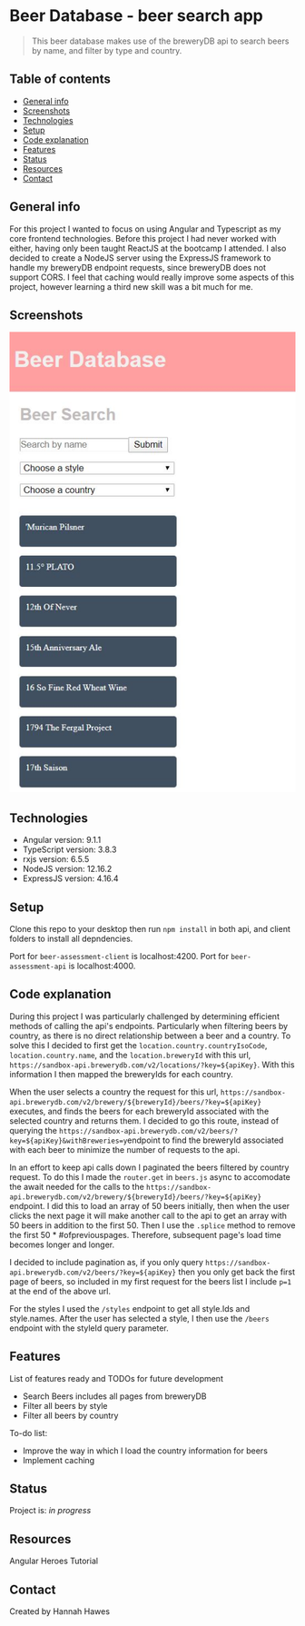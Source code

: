 # Beer Database - beer search app
> This beer database makes use of the breweryDB api to search beers by name, and filter by type and country. 

## Table of contents
* [General info](#general-info)
* [Screenshots](#screenshots)
* [Technologies](#technologies)
* [Setup](#setup)
* [Code explanation](#code-explanation)
* [Features](#features)
* [Status](#status)
* [Resources](#resources)
* [Contact](#contact)

## General info
For this project I wanted to focus on using Angular and Typescript as my core frontend technologies. Before this project I had never worked with either, having only been taught ReactJS at the bootcamp I attended. I also decided to create a NodeJS server using the ExpressJS framework to handle my breweryDB endpoint requests, since breweryDB does not support CORS. I feel that caching would really improve some aspects of this project, however learning a third new skill was a bit much for me. 

## Screenshots
![BreweryDatabase](./img/BreweryDatabase.JPG)

## Technologies
* Angular version: 9.1.1
* TypeScript version: 3.8.3
* rxjs version: 6.5.5
* NodeJS version: 12.16.2
* ExpressJS version: 4.16.4

## Setup
Clone this repo to your desktop then run `npm install` in both api, and client folders to install all depndencies.

Port for `beer-assessment-client` is localhost:4200.
Port for `beer-assessment-api` is localhost:4000.

## Code explanation
During this project I was particularly challenged by determining efficient methods of calling the api's endpoints. Particularly when filtering beers by country, as there is no direct relationship between a beer and a country. To solve this I decided to first get the `location.country.countryIsoCode`, `location.country.name`, and the `location.breweryId` with this url, `https://sandbox-api.brewerydb.com/v2/locations/?key=${apiKey}`. With this information I then mapped the breweryIds for each country. 

When the user selects a country the request for this url, `https://sandbox-api.brewerydb.com/v2/brewery/${breweryId}/beers/?key=${apiKey}` executes, and finds the beers for each breweryId associated with the selected country and returns them. I decided to go this route, instead of querying the `https://sandbox-api.brewerydb.com/v2/beers/?key=${apiKey}&withBreweries=y`endpoint to find the breweryId associated with each beer to minimize the number of requests to the api.

In an effort to keep api calls down I paginated the beers filtered by country request. To do this I made the `router.get` in `beers.js` async to accomodate the await needed for the calls to the `https://sandbox-api.brewerydb.com/v2/brewery/${breweryId}/beers/?key=${apiKey}` endpoint. I did this to load an array of 50 beers initially, then when the user clicks the next page it will make another call to the api to get an array with 50 beers in addition to the first 50. Then I use the `.splice` method to remove the first 50 * #ofpreviouspages. Therefore, subsequent page's load time becomes longer and longer. 

I decided to include pagination as, if you only query  `https://sandbox-api.brewerydb.com/v2/beers/?key=${apiKey}` then you only get back the first page of beers, so included in my first request for the beers list I include `p=1` at the end of the above url. 

For the styles I used the `/styles` endpoint to get all style.Ids and style.names. After the user has selected a style, I then use the `/beers` endpoint with the styleId query parameter. 



## Features
List of features ready and TODOs for future development
* Search Beers includes all pages from breweryDB
* Filter all beers by style
* Filter all beers by country

To-do list:
* Improve the way in which I load the country information for beers
* Implement caching

## Status
Project is: _in progress_

## Resources
Angular Heroes Tutorial

## Contact
Created by Hannah Hawes
